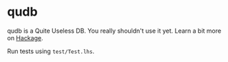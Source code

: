qudb
====

qudb is a Quite Useless DB. You really shouldn't use it yet. Learn a bit more on
[Hackage](http://hackage.haskell.org/package/qudb).

Run tests using `test/Test.lhs`.
